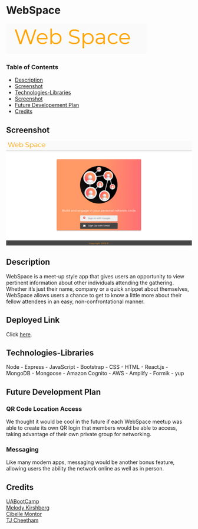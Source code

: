 # WebSpace
![Webspace](/src/webSpace.png)

### Table of Contents 
* [Description](#description) 
* [Screenshot](#screenshot)
* [Technologies-Libraries](#technologies-libraries) 
* [Screenshot](#screenshot)
* [Future Developement Plan](#future-development-plan)
* [Credits](#credits) 

## Screenshot
![WebSpace](/src/screenshotWeb.png)

## Description
WebSpace is a meet-up style app that gives users an opportunity to view pertinent information about other individuals attending the gathering. Whether it’s just their name, company or a quick snippet about themselves, WebSpace allows users a chance to get to know a little more about their fellow attendees in an easy, non-confrontational manner.

## Deployed Link
Click [here](https://thewebspace.herokuapp.com/).

## Technologies-Libraries
Node - Express - JavaScript - Bootstrap - CSS - HTML - React.js - MongoDB - Mongoose - Amazon Cognito - AWS - Amplify - Formik - yup

## Future Development Plan
### QR Code Location Access
We thought it would be cool in the future if each WebSpace meetup was able to create its own QR login that members would be able to access, taking advantage of their own private group for networking.

### Messaging
Like many modern apps, messaging would be another bonus feature, allowing users the ability the network online as well as in person.

## Credits
[UABootCamp](https://bootcamp.ce.arizona.edu/coding/)  
[Melody Kirshberg](https://github.com/verlitas)  
[Cibelle Montor](https://github.com/cibellem)  
[TJ Cheetham](https://github.com/Tjcheetham)  
